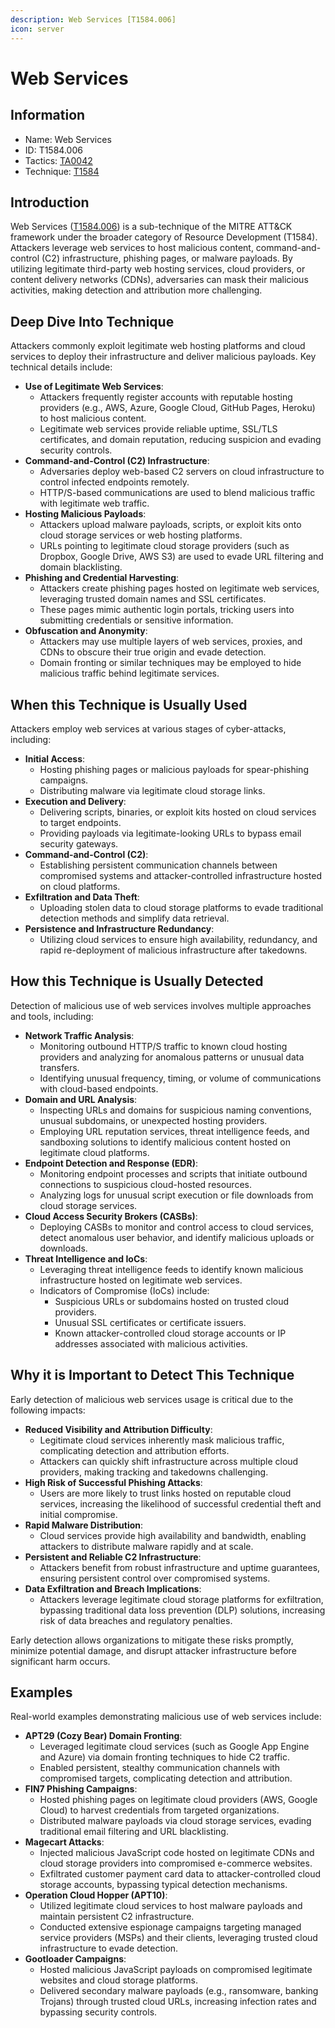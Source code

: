 ```yaml
---
description: Web Services [T1584.006]
icon: server
---
```


# Web Services

## Information

* Name: Web Services
* ID: T1584.006
* Tactics: [TA0042](../)
* Technique: [T1584](./)

## Introduction

Web Services ([T1584.006](../../../TA0042/techniques/T1584.006.md)) is a sub-technique of the MITRE ATT\&CK framework under the broader category of Resource Development (T1584). Attackers leverage web services to host malicious content, command-and-control (C2) infrastructure, phishing pages, or malware payloads. By utilizing legitimate third-party web hosting services, cloud providers, or content delivery networks (CDNs), adversaries can mask their malicious activities, making detection and attribution more challenging.

## Deep Dive Into Technique

Attackers commonly exploit legitimate web hosting platforms and cloud services to deploy their infrastructure and deliver malicious payloads. Key technical details include:

* **Use of Legitimate Web Services**:
  * Attackers frequently register accounts with reputable hosting providers (e.g., AWS, Azure, Google Cloud, GitHub Pages, Heroku) to host malicious content.
  * Legitimate web services provide reliable uptime, SSL/TLS certificates, and domain reputation, reducing suspicion and evading security controls.
* **Command-and-Control (C2) Infrastructure**:
  * Adversaries deploy web-based C2 servers on cloud infrastructure to control infected endpoints remotely.
  * HTTP/S-based communications are used to blend malicious traffic with legitimate web traffic.
* **Hosting Malicious Payloads**:
  * Attackers upload malware payloads, scripts, or exploit kits onto cloud storage services or web hosting platforms.
  * URLs pointing to legitimate cloud storage providers (such as Dropbox, Google Drive, AWS S3) are used to evade URL filtering and domain blacklisting.
* **Phishing and Credential Harvesting**:
  * Attackers create phishing pages hosted on legitimate web services, leveraging trusted domain names and SSL certificates.
  * These pages mimic authentic login portals, tricking users into submitting credentials or sensitive information.
* **Obfuscation and Anonymity**:
  * Attackers may use multiple layers of web services, proxies, and CDNs to obscure their true origin and evade detection.
  * Domain fronting or similar techniques may be employed to hide malicious traffic behind legitimate services.

## When this Technique is Usually Used

Attackers employ web services at various stages of cyber-attacks, including:

* **Initial Access**:
  * Hosting phishing pages or malicious payloads for spear-phishing campaigns.
  * Distributing malware via legitimate cloud storage links.
* **Execution and Delivery**:
  * Delivering scripts, binaries, or exploit kits hosted on cloud services to target endpoints.
  * Providing payloads via legitimate-looking URLs to bypass email security gateways.
* **Command-and-Control (C2)**:
  * Establishing persistent communication channels between compromised systems and attacker-controlled infrastructure hosted on cloud platforms.
* **Exfiltration and Data Theft**:
  * Uploading stolen data to cloud storage platforms to evade traditional detection methods and simplify data retrieval.
* **Persistence and Infrastructure Redundancy**:
  * Utilizing cloud services to ensure high availability, redundancy, and rapid re-deployment of malicious infrastructure after takedowns.

## How this Technique is Usually Detected

Detection of malicious use of web services involves multiple approaches and tools, including:

* **Network Traffic Analysis**:
  * Monitoring outbound HTTP/S traffic to known cloud hosting providers and analyzing for anomalous patterns or unusual data transfers.
  * Identifying unusual frequency, timing, or volume of communications with cloud-based endpoints.
* **Domain and URL Analysis**:
  * Inspecting URLs and domains for suspicious naming conventions, unusual subdomains, or unexpected hosting providers.
  * Employing URL reputation services, threat intelligence feeds, and sandboxing solutions to identify malicious content hosted on legitimate cloud platforms.
* **Endpoint Detection and Response (EDR)**:
  * Monitoring endpoint processes and scripts that initiate outbound connections to suspicious cloud-hosted resources.
  * Analyzing logs for unusual script execution or file downloads from cloud storage services.
* **Cloud Access Security Brokers (CASBs)**:
  * Deploying CASBs to monitor and control access to cloud services, detect anomalous user behavior, and identify malicious uploads or downloads.
* **Threat Intelligence and IoCs**:
  * Leveraging threat intelligence feeds to identify known malicious infrastructure hosted on legitimate web services.
  * Indicators of Compromise (IoCs) include:
    * Suspicious URLs or subdomains hosted on trusted cloud providers.
    * Unusual SSL certificates or certificate issuers.
    * Known attacker-controlled cloud storage accounts or IP addresses associated with malicious activities.

## Why it is Important to Detect This Technique

Early detection of malicious web services usage is critical due to the following impacts:

* **Reduced Visibility and Attribution Difficulty**:
  * Legitimate cloud services inherently mask malicious traffic, complicating detection and attribution efforts.
  * Attackers can quickly shift infrastructure across multiple cloud providers, making tracking and takedowns challenging.
* **High Risk of Successful Phishing Attacks**:
  * Users are more likely to trust links hosted on reputable cloud services, increasing the likelihood of successful credential theft and initial compromise.
* **Rapid Malware Distribution**:
  * Cloud services provide high availability and bandwidth, enabling attackers to distribute malware rapidly and at scale.
* **Persistent and Reliable C2 Infrastructure**:
  * Attackers benefit from robust infrastructure and uptime guarantees, ensuring persistent control over compromised systems.
* **Data Exfiltration and Breach Implications**:
  * Attackers leverage legitimate cloud storage platforms for exfiltration, bypassing traditional data loss prevention (DLP) solutions, increasing risk of data breaches and regulatory penalties.

Early detection allows organizations to mitigate these risks promptly, minimize potential damage, and disrupt attacker infrastructure before significant harm occurs.

## Examples

Real-world examples demonstrating malicious use of web services include:

* **APT29 (Cozy Bear) Domain Fronting**:
  * Leveraged legitimate cloud services (such as Google App Engine and Azure) via domain fronting techniques to hide C2 traffic.
  * Enabled persistent, stealthy communication channels with compromised targets, complicating detection and attribution.
* **FIN7 Phishing Campaigns**:
  * Hosted phishing pages on legitimate cloud providers (AWS, Google Cloud) to harvest credentials from targeted organizations.
  * Distributed malware payloads via cloud storage services, evading traditional email filtering and URL blacklisting.
* **Magecart Attacks**:
  * Injected malicious JavaScript code hosted on legitimate CDNs and cloud storage providers into compromised e-commerce websites.
  * Exfiltrated customer payment card data to attacker-controlled cloud storage accounts, bypassing typical detection mechanisms.
* **Operation Cloud Hopper (APT10)**:
  * Utilized legitimate cloud services to host malware payloads and maintain persistent C2 infrastructure.
  * Conducted extensive espionage campaigns targeting managed service providers (MSPs) and their clients, leveraging trusted cloud infrastructure to evade detection.
* **Gootloader Campaigns**:
  * Hosted malicious JavaScript payloads on compromised legitimate websites and cloud storage platforms.
  * Delivered secondary malware payloads (e.g., ransomware, banking Trojans) through trusted cloud URLs, increasing infection rates and bypassing security controls.
